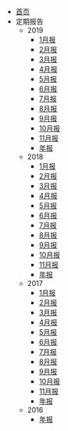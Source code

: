 * [首页](/)
* 定期报告
    * 2019
        * [1月报](/reports/2019/report-201901.md)
        * [2月报](/reports/2019/report-201902.md)
        * [3月报](/reports/2019/report-201903.md)
        * [4月报](/reports/2019/report-201904.md)
        * [5月报](/reports/2019/report-201905.md)
        * [6月报](/reports/2019/report-201906.md)
        * [7月报](/reports/2019/report-201907.md)
        * [8月报](/reports/2019/report-201908.md)
        * [9月报](/reports/2019/report-201909.md)
        * [10月报](/reports/2019/report-201910.md)
        * [11月报](/reports/2019/report-201911.md)
        * [年报](/reports/2018/report-2019.md)
    * 2018
        * [1月报](/reports/2018/report-201801.md)
        * [2月报](/reports/2018/report-201802.md)
        * [3月报](/reports/2018/report-201803.md)
        * [4月报](/reports/2018/report-201804.md)
        * [5月报](/reports/2018/report-201805.md)
        * [6月报](/reports/2018/report-201806.md)
        * [7月报](/reports/2018/report-201807.md)
        * [8月报](/reports/2018/report-201808.md)
        * [9月报](/reports/2018/report-201809.md)
        * [10月报](/reports/2018/report-201810.md)
        * [11月报](/reports/2018/report-201811.md)
        * [年报](/reports/2018/report-2018.md)
    * 2017
        * [1月报](/reports/2017/report-201701.md)
        * [2月报](/reports/2017/report-201702.md)
        * [3月报](/reports/2017/report-201703.md)
        * [4月报](/reports/2017/report-201704.md)
        * [5月报](/reports/2017/report-201705.md)
        * [6月报](/reports/2017/report-201706.md)
        * [7月报](/reports/2017/report-201707.md)
        * [8月报](/reports/2017/report-201708.md)
        * [9月报](/reports/2017/report-201709.md)
        * [10月报](/reports/2017/report-201710.md)
        * [11月报](/reports/2017/report-201711.md)
        * [年报](/reports/2017/report-2017.md)
    * 2016
        * [年报](/reports/2016/report-2016.md)